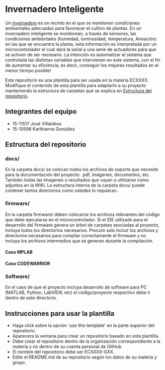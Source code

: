 # Invernadero Inteligente
Un [invernadero](https://grupomsc.com/blog/invernadero/que-es-y-como-funciona-un-invernadero) es un recinto en el que se mantienen condiciones ambientales adecuadas para favorecer el cultivo de plantas. En un invernadero inteligente se monitorean, a través de sensores, las condiciones ambientales (humedad, luminosidad, temperatura, Aireación) en las que se encuentra la planta, esta información es interpretada por un microcontrolador el cual dará la señal a una serie de actuadores para que se activen de ser necesario. La intención es automatizar el sistema que controlada las distintas variables que intervienen en este sistema, con el fin de aumentar su eficiencia, es decir, conseguir los mejores resultados en el menor tiempo posible!

Este repositorio es una plantilla para ser usada en la materia ECXXXX. Modifique el contenido de esta plantilla para adaptarlo a su proyecto manteniendo la estructura de carpetas que se explica en [Estructura del repositorio](#Estructura-del-repositorio).

## Integrantes del equipo
* 15-11517 José Villalobos 
* 15-10596 Karlhianna González

## Estructura del repositorio
### docs/
En la carpeta docs/ se colocan todos los archivos de soporte que necesite para la documentación del proyecto: .pdf, imágenes, documentos, etc. También todas las imagenes o resultados que vayan a utilizarse como adjuntos en la WIKI. La estructura interna de la carpeta docs/ puede contener tantos directorios como ustedes lo requieran.
### firmware/
En la carpeta firmware/ deben colocarse los archivos relevantes del código que debe ejecutarse en el microcontrolador. Si el IDE utilizado para el desarrollo del firmware genera un árbol de carpetas asociadas al proyecto, incluya todos los directorios necesarios. Procure solo incluir los archivos y directorios necesarios para compilar correctamente el firmware y no incluya los archivos intermedios que se generan durante la compilación. 
#### Caso MPLAB


#### Caso CODEWARRIOR

### Software/
En el caso de que el proyecto incluya desarrollo de software para PC (MATLAB, Python, LabVIEW, etc) el código/proyecto respectivo debe ir dentro de este directorio.

## Instrucciones para usar la plantilla
* Haga click sobre la opción 'use this template' en la parte superior del repositorio.
* Aparecera la ventana para crear un repositorio basado en esta plantilla.
* Debe crear el repositorio dentro de la organización correspondiente a la materia y no dentro de su cuenta personal de GitHub.
* El nombre del repositorio debe ser ECXXXX-GXX.
* Edite el README.md de su repositorio según los datos de su materia y grupo.

